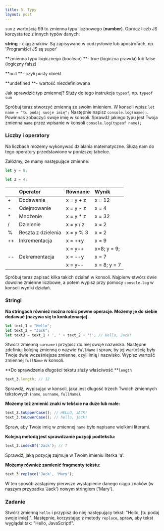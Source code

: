 ```yaml
---
title: 5. Typy
layout: post
---
```


`sum` z wartością 99 to zmienna typu liczbowego \(**number**\). Oprócz liczb JS korzysta też z innych typów danych:

**string** - ciąg znaków. Są zapisywane w cudzysłowie lub apostrofach, np. 'Programiści JS są super'

**zmienna typu logicznego \(boolean\) **- true \(logiczna prawda\) lub false \(logiczny fałsz\)

**null **- czyli pusty obiekt

**undefined **- wartość niezdefiniowana

Jak sprawdzić typ zmiennej? Służy do tego instrukcja `typeof`, np. `typeof sum`

Spróbuj teraz stworzyć zmienną ze swoim imieniem. W konsoli wpisz `let name = "tu podaj swoje imię";` Następnie napisz `console.log(name);`. Powinnaś zobaczyć swoje imię w konsoli. Sprawdź jakiego typu jest Twoja zmienna `name` przez wpisanie w konsoli `console.log(typeof name);`

### Liczby i operatory

Na liczbach możemy wykonywać działania matematyczne. Służą nam do tego operatory przedstawione w poniższej tabelce.

Załóżmy, że mamy następujące zmienne: 

```js
let y = 8;

let z = 4;

```

|  | Operator | Równanie | Wynik |
| :--- | :--- | :--- | :--- |
| + | Dodawanie | x = y + z | x = 12 |
| - | Odejmowanie | x = y - z | x = 4 |
| \* | Mnożenie | x = y \* z | x = 32 |
| / | Dzielenie | x = y / z | x = 2 |
| % | Reszta z dzielenia | x = y % 3 | x = 2 |
| ++ | Inkrementacja | x = ++y | x = 9 |
|  |  | x = y++ | x=8; y = 9; |
| -- | Dekrementacja | x = --y | x = 7 |
|  |  | x = y-- | x = 8; y = 7 |

Spróbuj teraz zapisać kilka takich działań w konsoli. Najpierw stwórz dwie dowolne zmienne liczbowe, a potem wypisz przy pomocy `console.log` w konsoli wyniki działań.

### Stringi

**Na stringach również można robić pewne operacje. Możemy je do siebie dodawać \(nazywa się to konkatenacja\).**

```js
let text_1 = "Hello";
let text_2 = "Jack";
let text3 = text_1 + ', ' + text_2 + '!'; // Hello, Jack!
```

Stwórz zmienną `surname` i przypisz do niej swoje nazwisko. Następne zdefiniuj kolejną zmienną o nazwie `fullName` i spraw, by jej wartością były Twoje dwie wcześniejsze zmienne, czyli imię i nazwisko. Wypisz wartość zmiennej `fullName` w konsoli.

**Do sprawdzenia długości tekstu służy właściwość **`length`

```js
text_3.length; // 12
```

Sprawdź, wypisując w konsoli, jaka jest długość trzech Twoich zmiennych tekstowych \(`name`, `surname`, `fullName`\).

**Możemy też zmienić znaki w tekście na duże lub małe:**

```js
text_3.toUpperCase(); // HELLO, JACK!
text_3.toLowerCase(); // hello, jack!
```

Spraw, aby Twoje imię w zmiennej `name` było napisane wielkimi literami.

**Kolejną metodą jest sprawdzanie pozycji podtekstu:**

```js
text_3.indexOf('Jack'); // 7
```

Sprawdź, jaką pozycję zajmuje w Twoim imieniu literka 'a'.

**Możemy również zamienić fragmenty tekstu:**

```js
text_3.replace('Jack', 'Mary');
```

W ten sposób zastąpimy pierwsze wystąpienie danego ciągu znaków \(w naszym przypadku 'Jack'\) nowym stringiem \('Mary'\).

### Zadanie

Stwórz zmienną `hello` i przypisz do niej następujący tekst: "Hello, \[tu podaj swoje imię\]!". Następnie, korzystając z metody `replace`, spraw, aby tekst wyglądał tak: "Hello, JavaScript!".

